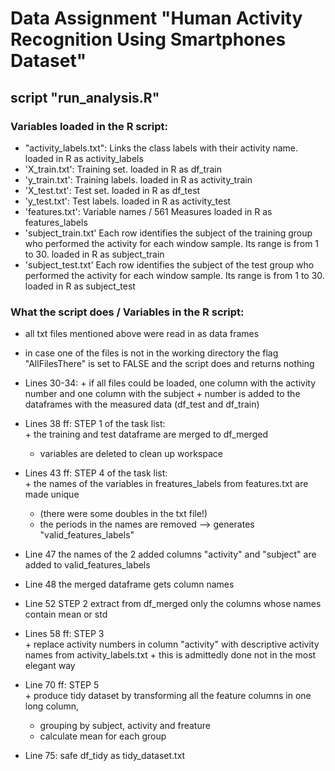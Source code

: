 # Data Assignment  "Human Activity Recognition Using Smartphones Dataset"
## script "run_analysis.R"

### Variables loaded in the R script:

* "activity\_labels.txt":   Links the class labels with their activity name.   loaded in R as     activity\_labels
* 'X\_train.txt':       	Training set.    				loaded in R as df\_train
* 'y_train.txt': 		Training labels.				loaded in R as activity\_train
* 'X_test.txt': 		Test set.					loaded in R as df_test
* 'y_test.txt': 		Test labels.	                  loaded in R as activity_test
* 'features.txt':		Variable names / 561 Measures		loaded in R as features_labels
* 'subject\_train.txt' Each row identifies the subject of the training group who performed the activity for each window sample. 
		Its range is from 1 to 30.   				loaded in R as subject_train
* 'subject\_test.txt' Each row identifies the subject of the test group who performed the activity for each window sample. 
		Its range is from 1 to 30.   				loaded in R as subject_test
            
            
### What the script does  /  Variables in the R script:

* all txt files mentioned above were read in as data frames
* in case one of the files is not in the working directory the flag "AllFilesThere" is set to FALSE and  the script does and returns nothing
* Lines 30-34: 
      + if all files could be loaded, one column with the activity number and one column with the subject 
      + number is added to the dataframes with the measured data (df_test and df_train)
* Lines 38 ff: STEP 1 of the task list:  
      +  the training and test dataframe are merged to df_merged
	+	variables are deleted to clean up workspace
* Lines 43 ff: STEP 4 of the task list:  
      + the names of the variables in freatures_labels from features.txt are made unique 
	+	(there were some doubles in the txt file!)
	+	the periods in the names are removed --> generates "valid_features_labels"
* Line 47	the names of the 2 added columns "activity" and "subject" are added to valid_features_labels  
* Line 48		the merged dataframe gets column names

* Line 52  STEP 2		extract from df_merged only the columns whose names contain mean or std

* Lines 58 ff:	STEP 3	
      + replace activity numbers in column "activity" with descriptive activity names from activity_labels.txt
      + this is admittedly done not in the most elegant way
* Line 70 ff:   STEP 5		
      + produce tidy dataset by transforming all the feature columns in one long column, 
	+ grouping by subject, activity and freature
	+ calculate mean for each group
* Line 75:	safe df_tidy as tidy_dataset.txt


